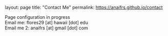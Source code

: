 layout: page
title: "Contact Me"
permalink: https://anaifrs.github.io/contact

Page configuration in progress </br> 
Email me: flores29 [at] hawaii [dot] edu </br> 
Email me 2: anaifrs [at] gmail [dot] com
